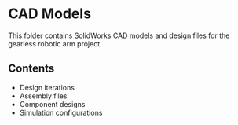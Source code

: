 # CAD Models

This folder contains SolidWorks CAD models and design files for the gearless robotic arm project.

## Contents
- Design iterations
- Assembly files
- Component designs
- Simulation configurations

